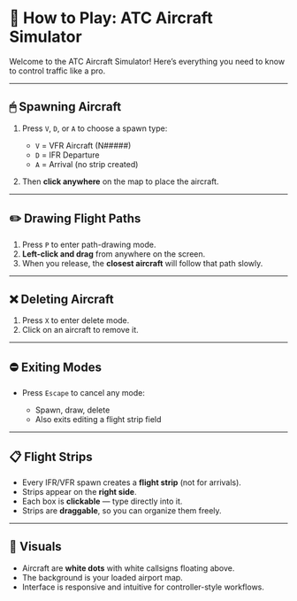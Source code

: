 # 🛫 How to Play: ATC Aircraft Simulator

Welcome to the ATC Aircraft Simulator! Here’s everything you need to know to control traffic like a pro.

---

## 🖱 Spawning Aircraft

1. Press `V`, `D`, or `A` to choose a spawn type:

   * `V` = VFR Aircraft (N#####)
   * `D` = IFR Departure
   * `A` = Arrival (no strip created)

2. Then **click anywhere** on the map to place the aircraft.

---

## ✏️ Drawing Flight Paths

1. Press `P` to enter path-drawing mode.
2. **Left-click and drag** from anywhere on the screen.
3. When you release, the **closest aircraft** will follow that path slowly.

---

## ❌ Deleting Aircraft

1. Press `X` to enter delete mode.
2. Click on an aircraft to remove it.

---

## ⛔ Exiting Modes

* Press `Escape` to cancel any mode:

  * Spawn, draw, delete
  * Also exits editing a flight strip field

---

## 📋 Flight Strips

* Every IFR/VFR spawn creates a **flight strip** (not for arrivals).
* Strips appear on the **right side**.
* Each box is **clickable** — type directly into it.
* Strips are **draggable**, so you can organize them freely.

---

## 📍 Visuals

* Aircraft are **white dots** with white callsigns floating above.
* The background is your loaded airport map.
* Interface is responsive and intuitive for controller-style workflows.
